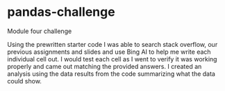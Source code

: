 # pandas-challenge

Module four challenge

Using the prewritten starter code I was able to search stack overflow, our previous assignments and slides and use Bing AI to help me write each individual cell out. I would test each cell as I went to verify it was working properly and came out matching the provided answers. I created an analysis using the data results from the code summarizing what the data could show.
